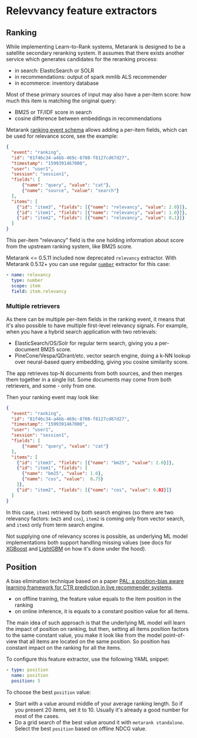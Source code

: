 # Relevvancy feature extractors

## Ranking

While implementing Learn-to-Rank systems, Metarank is designed to be a satellite secondary reranking system. It 
assumes that there exists another service which generates candidates for the reranking process:
* in search: ElasticSearch or SOLR
* in recommendations: output of spark mmlib ALS recommender
* in ecommerce: inventory database

Most of these primary sources of input may also have a per-item score: how much this item is matching the original query:
* BM25 or TF/IDF score in search
* cosine difference between embeddings in recommendations

Metarank [ranking event schema](../../event-schema.md) allows adding a per-item fields, which can be used for relevance score, see the example: 
```json
{
  "event": "ranking",
  "id": "81f46c34-a4bb-469c-8708-f8127cd67d27",
  "timestamp": "1599391467000",
  "user": "user1",
  "session": "session1",
  "fields": [
      {"name": "query", "value": "cat"},
      {"name": "source", "value": "search"}
  ],
  "items": [
    {"id": "item3", "fields": [{"name": "relevancy", "value": 2.0}]},
    {"id": "item1", "fields": [{"name": "relevancy", "value": 1.0}]},
    {"id": "item2", "fields": [{"name": "relevancy", "value": 0.1}]} 
  ]
}
```

This per-item "relevancy" field is the one holding information about score from the upstream ranking system, like BM25 score.

Metarank <= 0.5.11 included now deprecated `relevancy` extractor. With Metarank 0.5.12+ you can use regular [`number`](scalar.md#numerical-extractor) extractor for this case:

```yaml
- name: relevancy
  type: number
  scope: item
  field: item.relevancy
```

### Multiple retrievers

As there can be multiple per-item fields in the ranking event, it means that it's also possible to have multiple first-level relevancy signals. For example, when you have a hybrid search application with two retrievals:
* ElasticSearch/OS/Solr for regular term search, giving you a per-document BM25 score.
* PineCone/Vespa/QDrant/etc. vector search engine, doing a k-NN lookup over neural-based query embedding, giving you cosine similarity score.

The app retrieves top-N documents from both sources, and then merges them together in a single list. Some documents may come from both retrievers, and some - only from one.

Then your ranking event may look like:
```json
{
  "event": "ranking",
  "id": "81f46c34-a4bb-469c-8708-f8127cd67d27",
  "timestamp": "1599391467000",
  "user": "user1",
  "session": "session1",
  "fields": [
      {"name": "query", "value": "cat"}
  ],
  "items": [
    {"id": "item3", "fields": [{"name": "bm25", "value": 2.0}]},
    {"id": "item1", "fields": [
      {"name": "bm25", "value": 1.0}, 
      {"name": "cos", "value":  0.75}
    ]},
    {"id": "item2", "fields": [{"name": "cos", "value": 0.02}]} 
  ]
}
```

In this case, `item1` retrieved by both search engines (so there are two relevancy factors: `bm25` and `cos`), `item2` is coming only from vector search, and `item3` only from term search engine. 

Not supplying one of relevancy scores is possible, as underlying ML model implementations both support handling missing values (see docs for [XGBoost](https://xgboost.readthedocs.io/en/stable/faq.html#how-to-deal-with-missing-values) and [LightGBM](https://lightgbm.readthedocs.io/en/latest/Advanced-Topics.html#missing-value-handle) on how it's done under the hood).

## Position

A bias elimination technique based on a paper [PAL: a position-bias aware learning framework for CTR prediction in live recommender systems](https://www.researchgate.net/publication/335771749_PAL_a_position-bias_aware_learning_framework_for_CTR_prediction_in_live_recommender_systems).
* on offline training, the feature value equals to the item position in the ranking
* on online inference, it is equals to a constant position value for all items.

The main idea of such approach is that the underlying ML model will learn the impact of position on ranking, but then,
setting all items position factors to the same constant value, you make it look like from the model point-of-view that
all items are located on the same position. So position has constant impact on the ranking for all the items.

To configure this feature extractor, use the following YAML snippet:
```yaml
- type: position
  name: position
  position: 5
```

To choose the best `position` value:
* Start with a value around middle of your average ranking length. So if you present 20 items, set it to 10. Usually it's
  already a good number for most of the cases.
* Do a grid search of the best value around it with `metarank standalone`. Select the best `position` based on offline NDCG value.

